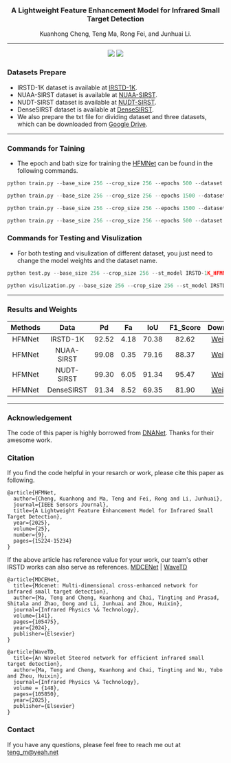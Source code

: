 <div id="top" align="center">

### A Lightweight Feature Enhancement Model for Infrared Small Target Detection

Kuanhong Cheng, Teng Ma, Rong Fei, and Junhuai Li.

<hr/>

[![](https://img.shields.io/badge/ISJ-2025.3549519-green.svg?style=flat-square)]([10.1109/JSEN.2025.3549519](https://doi.org/10.1109/JSEN.2025.3549519))
![](https://img.shields.io/badge/Language-Python-blue.svg?style=flat-square)

</div>

### Datasets Prepare

- IRSTD-1K dataset is available at [IRSTD-1K](https://github.com/RuiZhang97/ISNet).
- NUAA-SIRST dataset is available at [NUAA-SIRST](https://github.com/YimianDai/sirst).
- NUDT-SIRST dataset is available at [NUDT-SIRST](https://github.com/YeRen123455/Infrared-Small-Target-Detection).
- DenseSIRST dataset is available at [DenseSIRST](https://github.com/GrokCV/DenseSIRST).
- We also prepare the txt file for dividing dataset and three datasets, which can be downloaded from [Google Drive](https://drive.google.com/drive/folders/1bCbrS5B2BWyUjK2Ic0nyreu4wZ9omgpY?usp=sharing).

<hr/>

### Commands for Taining

- The epoch and bath size for training the [HFMNet](https://github.com/Fortuneteller6/HFMNet) can be found in the following commands.

```python
python train.py --base_size 256 --crop_size 256 --epochs 500 --dataset IRSTD-1K --split_method 80_20 --model HFMNet --deep_supervision True --train_batch_size 4 --test_batch_size 4 --mode TXT
```

```python
python train.py --base_size 256 --crop_size 256 --epochs 1500 --dataset NUAA-SIRST --split_method 80_20 --model HFMNet --deep_supervision True --train_batch_size 4 --test_batch_size 4 --mode TXT
```

```python
python train.py --base_size 256 --crop_size 256 --epochs 1500 --dataset NUDT-SIRST --split_method 80_20 --model HFMNet --deep_supervision True --train_batch_size 8 --test_batch_size 8 --mode TXT
```

```python
python train.py --base_size 256 --crop_size 256 --epochs 500 --dataset DenseSIRST --split_method 80_20 --model HFMNet --deep_supervision True --train_batch_size 8 --test_batch_size 8 --mode TXT
```

### Commands for Testing and Visulization

- For both testing and visulization of different dataset, you just need to change the model weights and the dataset name.

```python
python test.py --base_size 256 --crop_size 256 --st_model IRSTD-1K_HFMNet_11_10_2024_07_41_13_wDS --model_dir IRSTD-1K_HFMNet_11_10_2024_07_41_13_wDS/mIoU__HFMNet_IRSTD-1K_epoch.pth.tar --dataset IRSTD-1K --split_method 80_20 --model HFMNet --deep_supervision True --test_batch_size 1 --mode TXT
```

```python
python visulization.py --base_size 256 --crop_size 256 --st_model IRSTD-1K_HFMNet_11_10_2024_07_41_13_wDS --model_dir IRSTD-1K_HFMNet_11_10_2024_07_41_13_wDS/mIoU__HFMNet_IRSTD-1K_epoch.pth.tar --dataset IRSTD-1K --split_method 80_20 --model HFMNet --deep_supervision True --test_batch_size 1 --mode TXT
```

<hr/>

### Results and Weights

|  Methods   |    Data    |  Pd   |  Fa   |  IoU  | F1_Score |  Download   |
| :--------: | :--------: | :---: | :---: | :---: | :------: | :---------: |
| HFMNet |  IRSTD-1K  | 92.52 | 4.18  | 70.38 |  82.62   | [Weights](https://drive.google.com/drive/folders/164Y9BWa9alPE41YZzw5HX7JT8aaiCKkE?usp=sharing) |
| HFMNet | NUAA-SIRST | 99.08 | 0.35  | 79.16 |  88.37   | [Weights](https://drive.google.com/drive/folders/12TTrVDannF9KnpOfwbse5frrdoGgx6gQ?usp=sharing) |
| HFMNet | NUDT-SIRST | 99.30 | 6.05  | 91.34 |  95.47   | [Weights](https://drive.google.com/drive/folders/18lm0Jdc33nCzPZwIHJw4CkWupj9qU3lf?usp=sharing) |
| HFMNet | DenseSIRST | 91.34 | 8.52 | 69.35 |  81.90   | [Weights](https://drive.google.com/drive/folders/1mVmbYtUyrGxPRAHLOOOMIdXgL24QlqLN?usp=sharing) |

<hr/>

### Acknowledgement

The code of this paper is highly borrowed from [DNANet](https://github.com/YeRen123455/Infrared-Small-Target-Detection). Thanks for their awesome work.

### Citation

If you find the code helpful in your resarch or work, please cite this paper as following.

```
@article{HFMNet,
  author={Cheng, Kuanhong and Ma, Teng and Fei, Rong and Li, Junhuai},
  journal={IEEE Sensors Journal}, 
  title={A Lightweight Feature Enhancement Model for Infrared Small Target Detection}, 
  year={2025},
  volume={25},
  number={9},
  pages={15224-15234}
}
```

If the above article has reference value for your work, our team's other IRSTD works can also serve as references. [MDCENet](https://www.sciencedirect.com/science/article/abs/pii/S1350449524003591) | [WaveTD](https://www.sciencedirect.com/science/article/abs/pii/S1350449525001434)

```
@article{MDCENet,
  title={Mdcenet: Multi-dimensional cross-enhanced network for infrared small target detection},
  author={Ma, Teng and Cheng, Kuanhong and Chai, Tingting and Prasad, Shitala and Zhao, Dong and Li, Junhuai and Zhou, Huixin},
  journal={Infrared Physics \& Technology},
  volume={141},
  pages={105475},
  year={2024},
  publisher={Elsevier}
}

@article{WaveTD,
  title={An Wavelet Steered network for efficient infrared small target detection},
  author={Ma, Teng and Cheng, Kuanhong and Chai, Tingting and Wu, Yubo and Zhou, Huixin},
  journal={Infrared Physics \& Technology},
  volume = {148},
  pages={105850},
  year={2025},
  publisher={Elsevier}
}
```

### Contact

If you have any questions, please feel free to reach me out at teng_m@yeah.net
